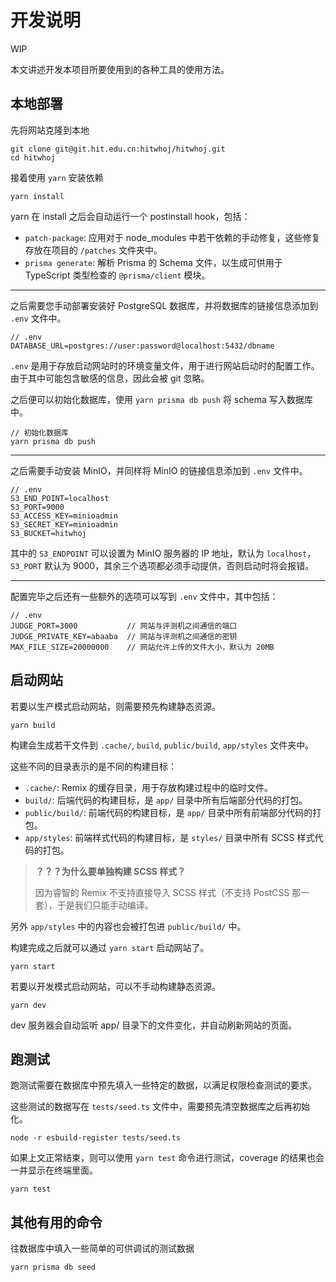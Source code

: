 # 开发说明

WIP

本文讲述开发本项目所要使用到的各种工具的使用方法。

## 本地部署

先将网站克隆到本地

    git clone git@git.hit.edu.cn:hitwhoj/hitwhoj.git
    cd hitwhoj

接着使用 `yarn` 安装依赖

    yarn install

yarn 在 install 之后会自动运行一个 postinstall hook，包括：

- `patch-package`: 应用对于 node_modules 中若干依赖的手动修复，这些修复存放在项目的 `/patches` 文件夹中。
- `prisma generate`: 解析 Prisma 的 Schema 文件，以生成可供用于 TypeScript 类型检查的 `@prisma/client` 模块。

---

之后需要您手动部署安装好 PostgreSQL 数据库，并将数据库的链接信息添加到 `.env` 文件中。

    // .env
    DATABASE_URL=postgres://user:password@localhost:5432/dbname

`.env` 是用于存放启动网站时的环境变量文件，用于进行网站启动时的配置工作。由于其中可能包含敏感的信息，因此会被 git 忽略。

之后便可以初始化数据库，使用 `yarn prisma db push` 将 schema 写入数据库中。

    // 初始化数据库
    yarn prisma db push

---

之后需要手动安装 MinIO，并同样将 MinIO 的链接信息添加到 `.env` 文件中。

    // .env
    S3_END_POINT=localhost
    S3_PORT=9000
    S3_ACCESS_KEY=minioadmin
    S3_SECRET_KEY=minioadmin
    S3_BUCKET=hitwhoj

其中的 `S3_ENDPOINT` 可以设置为 MinIO 服务器的 IP 地址，默认为 `localhost`，`S3_PORT` 默认为 9000，其余三个选项都必须手动提供，否则启动时将会报错。

---

配置完毕之后还有一些额外的选项可以写到 `.env` 文件中，其中包括：

    // .env
    JUDGE_PORT=3000           // 网站与评测机之间通信的端口
    JUDGE_PRIVATE_KEY=abaaba  // 网站与评测机之间通信的密钥
    MAX_FILE_SIZE=20000000    // 网站允许上传的文件大小，默认为 20MB

## 启动网站

若要以生产模式启动网站，则需要预先构建静态资源。

    yarn build

构建会生成若干文件到 `.cache/`, `build`, `public/build`, `app/styles` 文件夹中。

这些不同的目录表示的是不同的构建目标：

- `.cache/`: Remix 的缓存目录，用于存放构建过程中的临时文件。
- `build/`: 后端代码的构建目标，是 `app/` 目录中所有后端部分代码的打包。
- `public/build/`: 前端代码的构建目标，是 `app/` 目录中所有前端部分代码的打包。
- `app/styles`: 前端样式代码的构建目标，是 `styles/` 目录中所有 SCSS 样式代码的打包。

> **？？？为什么要单独构建 SCSS 样式？**
>
> 因为睿智的 Remix 不支持直接导入 SCSS 样式（不支持 PostCSS 那一套），于是我们只能手动编译。

另外 `app/styles` 中的内容也会被打包进 `public/build/` 中。

构建完成之后就可以通过 `yarn start` 启动网站了。

    yarn start

若要以开发模式启动网站，可以不手动构建静态资源。

    yarn dev

dev 服务器会自动监听 app/ 目录下的文件变化，并自动刷新网站的页面。

## 跑测试

跑测试需要在数据库中预先填入一些特定的数据，以满足权限检查测试的要求。

这些测试的数据写在 `tests/seed.ts` 文件中，需要预先清空数据库之后再初始化。

    node -r esbuild-register tests/seed.ts

如果上文正常结束，则可以使用 `yarn test` 命令进行测试，coverage 的结果也会一并显示在终端里面。

    yarn test

## 其他有用的命令

往数据库中填入一些简单的可供调试的测试数据

    yarn prisma db seed
